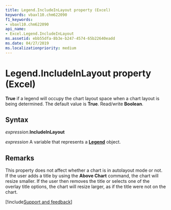 ```yaml
---
title: Legend.IncludeInLayout property (Excel)
keywords: vbaxl10.chm622090
f1_keywords:
- vbaxl10.chm622090
api_name:
- Excel.Legend.IncludeInLayout
ms.assetid: ebb55dfa-8b3e-b247-4574-65b22640eadd
ms.date: 04/27/2019
ms.localizationpriority: medium
---
```



# Legend.IncludeInLayout property (Excel)

**True** if a legend will occupy the chart layout space when a chart layout is being determined. The default value is **True**. Read/write **Boolean**.


## Syntax

_expression_.**IncludeInLayout**

_expression_ A variable that represents a **[Legend](excel.legend(object).md)** object.


## Remarks

This property does not affect whether a chart is in autolayout mode or not. If the user adds a title by using the **Above Chart** command, the chart will resize smaller. If the user then removes the title or selects one of the overlay title options, the chart will resize larger, as if the title were not on the chart.




[!include[Support and feedback](~/includes/feedback-boilerplate.md)]